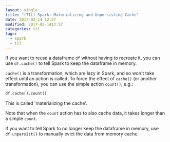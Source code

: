 ```yaml
---
layout: single
title: "(TIL) Spark: Materializing and Unpersisting Cache"
date: 2017-02-14 12:57
modified: 2017-02-1412:57
categories: til
tags:
  - spark
  - til
---
```


If you want to reuse a dataframe `df` without having to recreate it,
you can use `df.cache()` to tell Spark to keep the dataframe in memory.

`cache()` is a transformation, which are lazy in Spark,
and so won't take effect until an action is called.
To force the effect of `cache()` (or another transformation),
you can use the simple action `count()`, e.g.:

```python
df.cache().count()
```

This is called 'materializing the cache'.

Note that when the `count` action has to also cache data,
it takes longer than a simple `count`.

If you want to tell Spark to no longer keep the dataframe in memory,
use `df.unpersist()` to manually evict the data from memory cache.
